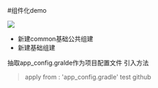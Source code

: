 #组件化demo

![](https://yqfile.alicdn.com/img_a0d81d6a6c254707004c4da2c17aa632.png)

- 新建common基础公共组建
- 新建基础组建

抽取app_config.gralde作为项目配置文件 引入方法 
> apply from : 'app_config.gradle'
> test github

